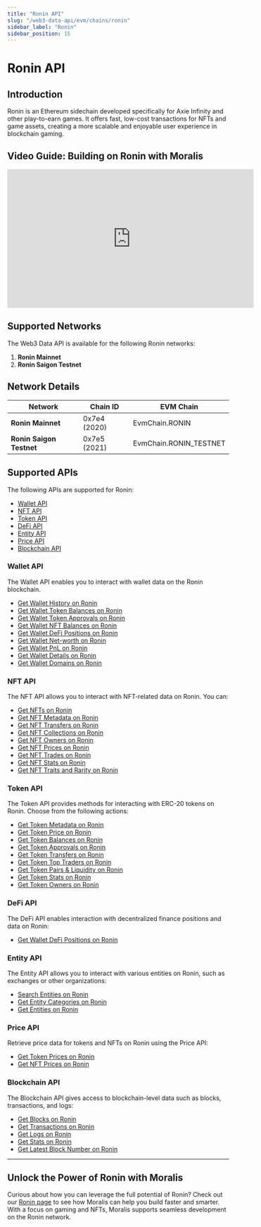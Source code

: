 ```yaml
---
title: "Ronin API"
slug: "/web3-data-api/evm/chains/ronin"
sidebar_label: "Ronin"
sidebar_position: 15
---
```


# Ronin API

## Introduction

Ronin is an Ethereum sidechain developed specifically for Axie Infinity and other play-to-earn games. It offers fast, low-cost transactions for NFTs and game assets, creating a more scalable and enjoyable user experience in blockchain gaming.

## Video Guide: Building on Ronin with Moralis

<iframe width="560" height="315" src="https://www.youtube.com/embed/B_lWUGtI9lM" title="Building on Ronin with Moralis APIs | Full Developer Walkthrough" frameborder="0" allow="accelerometer; autoplay; clipboard-write; encrypted-media; gyroscope; picture-in-picture" allowfullscreen></iframe>

## Supported Networks

The Web3 Data API is available for the following Ronin networks:

1. **Ronin Mainnet**
2. **Ronin Saigon Testnet**

## Network Details

| Network                  | Chain ID     | EVM Chain              |
| ------------------------ | ------------ | ---------------------- |
| **Ronin Mainnet**        | 0x7e4 (2020) | EvmChain.RONIN         |
| **Ronin Saigon Testnet** | 0x7e5 (2021) | EvmChain.RONIN_TESTNET |

## Supported APIs

The following APIs are supported for Ronin:

<ul>
  <li>
    <a href="/web3-data-api/evm/reference#wallet-api">Wallet API</a>
  </li>
  <li>
    <a href="/web3-data-api/evm/reference#nft-api">NFT API</a>
  </li>
  <li>
    <a href="/web3-data-api/evm/reference#token-api">Token API</a>
  </li>
  <li>
    <a href="/web3-data-api/evm/reference#defi-api">DeFi API</a>
  </li>
  <li>
    <a href="/web3-data-api/evm/reference#entity-api">Entity API</a>
  </li>
  <li>
    <a href="/web3-data-api/evm/reference#price-api">Price API</a>
  </li>
  <li>
    <a href="/web3-data-api/evm/reference#blockchain-api">Blockchain API</a>
  </li>
</ul>

### Wallet API

The Wallet API enables you to interact with wallet data on the Ronin blockchain.

<ul>
  <li>
    <a href="/web3-data-api/evm/reference#get-wallet-history">Get Wallet History on Ronin</a>
  </li>
  <li>
    <a href="/web3-data-api/evm/reference#get-wallet-token-balances">Get Wallet Token Balances on Ronin</a>
  </li>
  <li>
    <a href="/web3-data-api/evm/reference#get-wallet-token-approvals">Get Wallet Token Approvals on Ronin</a>
  </li>
  <li>
    <a href="/web3-data-api/evm/reference#get-wallet-nfts">Get Wallet NFT Balances on Ronin</a>
  </li>
  <li>
    <a href="/web3-data-api/evm/reference#get-wallet-defi-positions">Get Wallet DeFi Positions on Ronin</a>
  </li>
  <li>
    <a href="/web3-data-api/evm/reference#get-wallet-net-worth">Get Wallet Net-worth on Ronin</a>
  </li>
  <li>
    <a href="/web3-data-api/evm/reference#get-wallet-pnl">Get Wallet PnL on Ronin</a>
  </li>
  <li>
    <a href="/web3-data-api/evm/reference#get-wallet-details">Get Wallet Details on Ronin</a>
  </li>
  <li>
    <a href="/web3-data-api/evm/reference#get-wallet-domains">Get Wallet Domains on Ronin</a>
  </li>
</ul>

### NFT API

The NFT API allows you to interact with NFT-related data on Ronin. You can:

<ul>
  <li>
    <a href="/web3-data-api/evm/reference#get-nfts">Get NFTs on Ronin</a>
  </li>
  <li>
    <a href="/web3-data-api/evm/reference#get-nft-metadata">Get NFT Metadata on Ronin</a>
  </li>
  <li>
    <a href="/web3-data-api/evm/reference#get-nft-transfers">Get NFT Transfers on Ronin</a>
  </li>
  <li>
    <a href="/web3-data-api/evm/reference#get-nft-collections">Get NFT Collections on Ronin</a>
  </li>
  <li>
    <a href="/web3-data-api/evm/reference#get-nft-owners">Get NFT Owners on Ronin</a>
  </li>
  <li>
    <a href="/web3-data-api/evm/reference#get-nft-prices">Get NFT Prices on Ronin</a>
  </li>
  <li>
    <a href="/web3-data-api/evm/reference#get-nft-trades">Get NFT Trades on Ronin</a>
  </li>
  <li>
    <a href="/web3-data-api/evm/reference#get-nft-stats">Get NFT Stats on Ronin</a>
  </li>
  <li>
    <a href="/web3-data-api/evm/reference#get-nft-traits-and-rarity">Get NFT Traits and Rarity on Ronin</a>
  </li>
</ul>

### Token API

The Token API provides methods for interacting with ERC-20 tokens on Ronin. Choose from the following actions:

<ul>
  <li>
    <a href="/web3-data-api/evm/reference#get-token-metadata">Get Token Metadata on Ronin</a>
  </li>
  <li>
    <a href="/web3-data-api/evm/reference#get-token-price">Get Token Price on Ronin</a>
  </li>
  <li>
    <a href="/web3-data-api/evm/reference#get-token-balances">Get Token Balances on Ronin</a>
  </li>
  <li>
    <a href="/web3-data-api/evm/reference#get-token-approvals">Get Token Approvals on Ronin</a>
  </li>
  <li>
    <a href="/web3-data-api/evm/reference#get-token-transfers">Get Token Transfers on Ronin</a>
  </li>
  <li>
    <a href="/web3-data-api/evm/reference#get-token-top-traders">Get Token Top Traders on Ronin</a>
  </li>
  <li>
    <a href="/web3-data-api/evm/reference#get-token-pairs--liquidity">Get Token Pairs & Liquidity on Ronin</a>
  </li>
  <li>
    <a href="/web3-data-api/evm/reference#get-token-stats">Get Token Stats on Ronin</a>
  </li>
  <li>
    <a href="/web3-data-api/evm/reference#get-token-owners">Get Token Owners on Ronin</a>
  </li>
</ul>

### DeFi API

The DeFi API enables interaction with decentralized finance positions and data on Ronin:

<ul>
  <li>
    <a href="/web3-data-api/evm/reference#get-wallet-defi-positions">Get Wallet DeFi Positions on Ronin</a>
  </li>
</ul>

### Entity API

The Entity API allows you to interact with various entities on Ronin, such as exchanges or other organizations:

<ul>
  <li>
    <a href="/web3-data-api/evm/reference#search-entities">Search Entities on Ronin</a>
  </li>
  <li>
    <a href="/web3-data-api/evm/reference#get-entity-categories">Get Entity Categories on Ronin</a>
  </li>
  <li>
    <a href="/web3-data-api/evm/reference#get-entities">Get Entities on Ronin</a>
  </li>
</ul>

### Price API

Retrieve price data for tokens and NFTs on Ronin using the Price API:

<ul>
  <li>
    <a href="/web3-data-api/evm/reference#get-token-prices">Get Token Prices on Ronin</a>
  </li>
  <li>
    <a href="/web3-data-api/evm/reference#get-nft-prices">Get NFT Prices on Ronin</a>
  </li>
</ul>

### Blockchain API

The Blockchain API gives access to blockchain-level data such as blocks, transactions, and logs:

<ul>
  <li>
    <a href="/web3-data-api/evm/reference#get-blocks">Get Blocks on Ronin</a>
  </li>
  <li>
    <a href="/web3-data-api/evm/reference#get-transactions">Get Transactions on Ronin</a>
  </li>
  <li>
    <a href="/web3-data-api/evm/reference#get-logs">Get Logs on Ronin</a>
  </li>
  <li>
    <a href="/web3-data-api/evm/reference#get-stats">Get Stats on Ronin</a>
  </li>
  <li>
    <a href="/web3-data-api/evm/reference#get-latest-block-number">Get Latest Block Number on Ronin</a>
  </li>
</ul>

---

## Unlock the Power of Ronin with Moralis

Curious about how you can leverage the full potential of Ronin? Check out our [Ronin page](https://developers.moralis.com/chains/ronin/) to see how Moralis can help you build faster and smarter. With a focus on gaming and NFTs, Moralis supports seamless development on the Ronin network.
